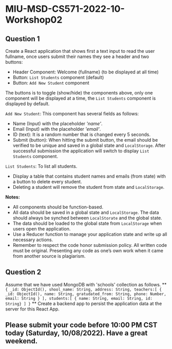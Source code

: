 # MIU-MSD-CS571-2022-10-Workshop02
## Question 1
Create a React application that shows first a text input to read the user fullname, once users submit their names they see a header and two buttons:
* Header Component: Welcome {fullname} (to be displayed at all time)
* Button: `List Students` component (default)
* Button: `Add New Student` component  
  
The buttons is to toggle (show/hide) the components above, only one component will be displayed at a time, the `List Students` component is displayed by default.

`Add New Student`: This component has several fields as follows:
* Name (Input) with the placeholder *'name'*. 
* Email (Input) with the placeholder *'email'*. 
* ID (text): It is a random number that is changed every 5 seconds.
* Submit (button): When hitting the submit button, the email should be verified to be unique and saved in a global state and `LocalStorage`. After successful submission the application will switch to display `List Students` component.

`List Students`: To list all students.  
* Display a table that contains student names and emails (from state) with a button to delete every student.   
* Deleting a student will remove the student from state and `LocalStorage`.

**Notes:**
* All components should be function-based.
* All data should be saved in a global state and `LocalStorage`. The data should always be synched between `LocalStorate` and the global state.
* The data should be loaded to the global state from `LocalStorage` when users open the application. 
* Use a Reducer function to manage your application state and write up all necessary actions.
* Remember to respect the code honor submission policy. All written code must be original. Presenting any code as one’s own work when it came from another source is plagiarism.

## Question 2
Assume that we have used MongoDB with 'schools' collection as follows.
**
`
{
  _id: ObjectId(),
  shool_name: String,
  address: String,
  teachers:[
    {
      _id: ObjectId(),
      name: String,
      gratudated_from: String,
      phone: Number,
      email: String
    }
  ],
  students:[
      { name: String, email: String, id: String}
  ]
}
`
**
Create a backend app to persist the application data at the server for this React App.

## Please submit your code before 10:00 PM CST today (Saturday, 10/08/2022). Have a great weekend.
